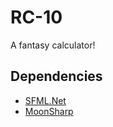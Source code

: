 # RC-10
A fantasy calculator!

## Dependencies
- [SFML.Net](https://www.sfml-dev.org/download/sfml.net/)
- [MoonSharp](https://www.moonsharp.org/)
